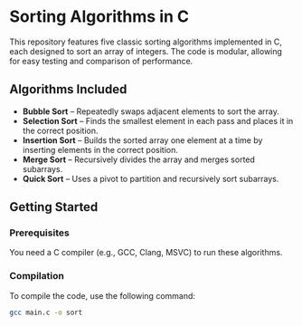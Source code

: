 # Sorting Algorithms in C

This repository features five classic sorting algorithms implemented in C, each designed to sort an array of integers. The code is modular, allowing for easy testing and comparison of performance.

## Algorithms Included

- **Bubble Sort** – Repeatedly swaps adjacent elements to sort the array.
- **Selection Sort** – Finds the smallest element in each pass and places it in the correct position.
- **Insertion Sort** – Builds the sorted array one element at a time by inserting elements in the correct position.
- **Merge Sort** – Recursively divides the array and merges sorted subarrays.
- **Quick Sort** – Uses a pivot to partition and recursively sort subarrays.

## Getting Started

### Prerequisites
You need a C compiler (e.g., GCC, Clang, MSVC) to run these algorithms.

### Compilation
To compile the code, use the following command:
```bash
gcc main.c -o sort
